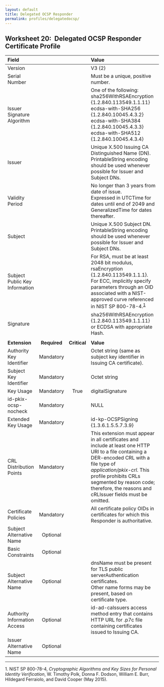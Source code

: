 ```yaml
---
layout: default
title: Delegated OCSP Responder
permalink: profiles/delegatedocsp/
---
```


## Worksheet 20:&nbsp;&nbsp;Delegated OCSP Responder Certificate Profile

| **Field** |       |       | **Value**                             |
| :-------- | :---: | :---: | :-------------------------------     |
| Version   |       |       | V3 (2)                                 |
| Serial Number   |       |       | Must be a unique, positive number. |
| Issuer Signature Algorithm   |       |       |  One of the following:<br>sha256WithRSAEncryption {1.2.840.113549.1.1.11}<br>ecdsa-with-SHA256 {1.2.840.10045.4.3.2}<br>ecdsa-with-SHA384 {1.2.840.10045.4.3.3}<br>ecdsa-with-SHA512 {1.2.840.10045.4.3.4} | 
| Issuer   |       |       |  Unique X.500 Issuing CA Distinguished Name (DN).<br>PrintableString encoding should be used whenever possible for Issuer and Subject DNs.  |
| Validity Period   |       |       |  No longer than 3 years from date of issue.<br>Expressed in UTCTime for dates until end of 2049 and GeneralizedTime for dates thereafter.  | 
| Subject   |       |       |   Unique X.500 Subject DN.<br>PrintableString encoding should be used whenever possible for Issuer and Subject DNs.  |
| Subject Public Key Information   |       |       |   For RSA, must be at least 2048 bit modulus,<br>rsaEncryption {1.2.840.113549.1.1.1}.<br>For ECC, implicitly specify parameters through an OID associated with a NIST-approved curve referenced in NIST SP 800-78-4.<sup>[1](#1)</sup>   |
| Signature   |       |       |   sha256WithRSAEncryption {1.2.840.113549.1.1.11}<br>or ECDSA with appropriate Hash.   |
|               |                 |              |                                       |
| **Extension** |  **Required**   | **Critical** | **Value**                             |
| Authority Key Identifier   | Mandatory  |  | Octet string (same as subject key identifier in Issuing CA certificate). |
| Subject Key Identifier   | Mandatory |  | Octet string  |
| Key Usage  | Mandatory | True |  digitalSignature  | 
| id-pkix-ocsp-nocheck   | Mandatory |  | NULL  | 
| Extended Key Usage   | Mandatory  |  | id-kp-OCSPSigning {1.3.6.1.5.5.7.3.9}  | 
| CRL Distribution Points   | Mandatory |   | This extension must appear in all certificates and include at least one HTTP URI to a file containing a DER-encoded CRL with a file type of _application/pkix-crl_. This profile prohibits CRLs segmented by reason code; therefore, the reasons and cRLIssuer fields must be omitted.<!--Should 2nd sentence be included for this Worksheet?-->  | 
| Certificate Policies   | Mandatory  |  | All certificate policy OIDs in certificates for which this Responder is authoritative.  | 
| Subject Alternative Name   | Optional  |  |   | 
| Basic Constraints   | Optional  |  |   |
| Subject Alternative Name   | Optional  |  | dnsName must be present for TLS public serverAuthentication certificates.<br>Other name forms may be present, based on certificate type.  | 
| Authority Information Access   | Optional  |  | id-ad-caIssuers access method entry that contains HTTP URL for .p7c file containing certificates issued to Issuing CA. | 
| Issuer Alternative Name   | Optional  |  |   | 

--------
<a name="1">1</a>. NIST SP 800-78-4, _Cryptographic Algorithms and Key Sizes for Personal Identity Verification_, W. Timothy Polk, Donna F. Dodson, William E. Burr, Hildegard Ferraiolo, and David Cooper (May 2015).
